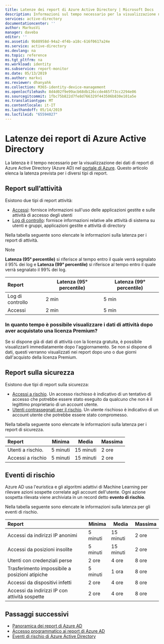 ```yaml
---
title: Latenze dei report di Azure Active Directory | Microsoft Docs
description: Informazioni sul tempo necessario per la visualizzazione nel portale di Azure degli eventi dei report
services: active-directory
documentationcenter: ''
author: MarkusVi
manager: daveba
editor: ''
ms.assetid: 9b88958d-94a2-4f4b-a18c-616f0617a24e
ms.service: active-directory
ms.devlang: na
ms.topic: reference
ms.tgt_pltfrm: na
ms.workload: identity
ms.subservice: report-monitor
ms.date: 05/13/2019
ms.author: markvi
ms.reviewer: dhanyahk
ms.collection: M365-identity-device-management
ms.openlocfilehash: 8d4d02f9e99acb68db126ccde465f73cc2294e06
ms.sourcegitcommit: 1fbc75b822d7fe8d766329f443506b830e101a5e
ms.translationtype: MT
ms.contentlocale: it-IT
ms.lasthandoff: 05/14/2019
ms.locfileid: "65594027"
---
```

# <a name="azure-active-directory-reporting-latencies"></a>Latenze dei report di Azure Active Directory

La latenza è il tempo necessario per la visualizzazione dei dati di report di Azure Active Directory (Azure AD) nel [portale di Azure](https://portal.azure.com). Questo articolo elenca la latenza prevista per i diversi tipi di report. 

## <a name="activity-reports"></a>Report sull’attività

Esistono due tipi di report attività:

- [Accessi](concept-sign-ins.md): fornisce informazioni sull'uso delle applicazioni gestite e sulle attività di accesso degli utenti
- [Log di controllo](concept-audit-logs.md): fornisce informazioni relative alle attività di sistema su utenti e gruppi, applicazioni gestite e attività di directory

Nella tabella seguente sono elencate le informazioni sulla latenza per i report di attività. 

> [!NOTE]
> **Latenza (95° percentile)** si riferisce al tempo entro il quale verrà segnalato il 95% dei log e **Latenza (99° percentile)** si riferisce al tempo entro il quale verrà segnalato il 99% dei log. 
>

| Report | Latenza (95° percentile) |Latenza (99° percentile)|
| :-- | --- | --- |
| Log di controllo | 2 min  | 5 min  |
| Accessi | 2 min  | 5 min |

### <a name="how-soon-can-i-see-activities-data-after-getting-a-premium-license"></a>In quanto tempo è possibile visualizzare i dati di attività dopo aver acquistato una licenza Premium?

Se si dispone già di dati di attività con la licenza gratuita, è possibile visualizzarli immediatamente dopo l'aggiornamento. Se non si dispone di dati, questi verranno visualizzati nei report dopo uno o due giorni dall'acquisto della licenza Premium.

## <a name="security-reports"></a>Report sulla sicurezza

Esistono due tipi di report sulla sicurezza:

- [Accessi a rischio](concept-risky-sign-ins.md). Un accesso rischioso è indicativo di un tentativo di accesso che potrebbe essere stato eseguito da qualcuno che non è il legittimo proprietario di un account utente. 
- [Utenti contrassegnati per il rischio](concept-user-at-risk.md). Un utente rischioso è indicativo di un account utente che potrebbe essere stato compromesso. 

Nella tabella seguente sono elencate le informazioni sulla latenza per i report di sicurezza.

| Report | Minima | Media | Massima |
| :-- | --- | --- | --- |
| Utenti a rischio.          | 5 minuti   | 15 minuti  | 2 ore  |
| Accessi a rischio         | 5 minuti   | 15 minuti  | 2 ore  |

## <a name="risk-events"></a>Eventi di rischio

Azure AD usa l'euristica e gli algoritmi adattivi di Machine Learning per rilevare azioni sospette correlate agli account dell'utente. Ogni azione sospetta rilevata viene archiviata in un record detto **evento di rischio**.

Nella tabella seguente sono elencate le informazioni sulla latenza per gli eventi di rischio.

| Report | Minima | Media | Massima |
| :-- | --- | --- | --- |
| Accessi da indirizzi IP anonimi |5 minuti |15 minuti |2 ore |
| Accessi da posizioni insolite |5 minuti |15 minuti |2 ore |
| Utenti con credenziali perse |2 ore |4 ore |8 ore |
| Trasferimento impossibile a posizioni atipiche |5 minuti |1 ora |8 ore  |
| Accessi da dispositivi infetti |2 ore |4 ore |8 ore  |
| Accessi da indirizzi IP con attività sospette |2 ore |4 ore |8 ore  |


## <a name="next-steps"></a>Passaggi successivi

* [Panoramica dei report di Azure AD](overview-reports.md)
* [Accesso programmatico ai report di Azure AD](concept-reporting-api.md)
* [Eventi di rischio di Azure Active Directory](concept-risk-events.md)
